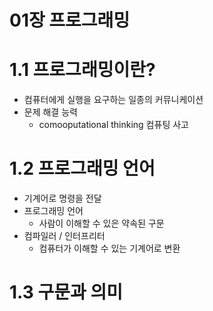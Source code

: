 # 01장 프로그래밍
# 1.1 프로그래밍이란?
- 컴퓨터에게 실행을 요구하는 일종의 커뮤니케이션
- 문제 해결 능력
    - comooputational thinking 컴퓨팅 사고

# 1.2 프로그래밍 언어
- 기계어로 명령을 전달
- 프로그래밍 언어
    - 사람이 이해할 수 있은 약속된 구문
- 컴파일러 / 인터프리터
    - 컴퓨터가 이해할 수 있는 기계어로 변환

# 1.3 구문과 의미